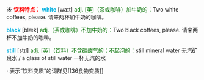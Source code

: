 ☀ <font color="red">**饮料特点：**</font>
<font color="sky blue">**white**</font> [waɪt] 
<font color="rgb(227, 108, 9)">adj. [英]（茶或咖啡）加牛奶的：</font>Two white coffees, please. 请来两杯加牛奶的咖啡。

<font color="sky blue">**black**</font> [blæk] 
<font color="rgb(227, 108, 9)">adj.（茶或咖啡）不加牛奶的：</font>Two black coffees, please. 请来两杯不加牛奶的咖啡。 

<font color="sky blue">**still**</font> [stɪl] 
<font color="rgb(227, 108, 9)">adj. [英]（饮料）不含碳酸气的；不起泡的：</font>still mineral water 无汽矿泉水 / a glass of still water 一杯无汽的水

· 表示“饮料变质”的词群见[[36食物变质]]
